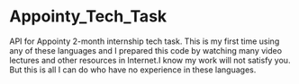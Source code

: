 # Appointy_Tech_Task
 API for Appointy 2-month internship tech task.
 This is my first time using any of these languages and I prepared this code by watching many video lectures and other resources in Internet.I know my work will not satisfy you.
 But this is all I can do who have no experience in these languages.
